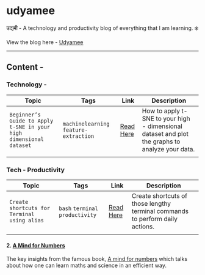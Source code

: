 # udyamee
उद्यमी - A technology and productivity blog of everything that I am learning. ❄️

View the blog here - [Udyamee](https://udyamee.netlify.app/)

---

## Content - 
### Technology - 

| __Topic__                                                          | __Tags__                               | __Link__                                                                                                          | __Description__                                                                                 |
| ------------------------------------------------------------------ | -------------------------------------- | ----------------------------------------------------------------------------------------------------------------- | ----------------------------------------------------------------------------------------------- |
| `Beginner’s Guide to Apply t-SNE in your high dimensional dataset` | `machinelearning` `feature-extraction` | [Read Here](https://udyamee.netlify.app/posts/beginner-s-guide-to-apply-t-sne-in-your-high-dimensional-dataset./) | How to apply t-SNE to your high - dimensional dataset and plot the graphs to analyze your data. |
|                                                                    |                                        |                                                                                                                   |
### Tech - Productivity

| __Topic__                                   | __Tags__                         | __Link__                                                                                                        | __Description__                                                               |
| ------------------------------------------- | -------------------------------- | --------------------------------------------------------------------------------------------------------------- | ----------------------------------------------------------------------------- |
| `Create shortcuts for Terminal using alias` | `bash` `terminal` `productivity` | [Read Here](https://udyamee.netlify.app/posts/create-your-own-shortcuts-in-command-line-to-speed-up-your-work/) | Create shortcuts of those lengthy terminal commands to perform daily actions. |
|                                             |                                  |



#### 2. [A Mind for Numbers](https://udyamee.netlify.app/posts/a-mind-for-numbers-the-key-insights/)
The key insights from the famous book, [A mind for numbers](https://barbaraoakley.com/books/a-mind-for-numbers/) which talks about how one can learn maths and science in an efficient way. 
